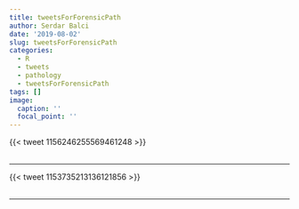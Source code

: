 ```yaml
---
title: tweetsForForensicPath
author: Serdar Balci
date: '2019-08-02'
slug: tweetsForForensicPath
categories:
  - R
  - tweets
  - pathology
  - tweetsForForensicPath
tags: []
image:
  caption: ''
  focal_point: ''
---
```



{{< tweet 1156246255569461248 >}}
<br>
<br>
<hr>
{{< tweet 1153735213136121856 >}}
<br>
<br>
<hr>

